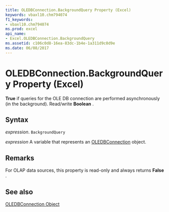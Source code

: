 ```yaml
---
title: OLEDBConnection.BackgroundQuery Property (Excel)
keywords: vbaxl10.chm794074
f1_keywords:
- vbaxl10.chm794074
ms.prod: excel
api_name:
- Excel.OLEDBConnection.BackgroundQuery
ms.assetid: c106c0d8-16ea-83dc-1b4e-1a311d9c0d9e
ms.date: 06/08/2017
---
```



# OLEDBConnection.BackgroundQuery Property (Excel)

 **True** if queries for the OLE DB connection are performed asynchronously (in the background). Read/write **Boolean** .


## Syntax

 _expression_. `BackgroundQuery`

 _expression_ A variable that represents an [OLEDBConnection](Excel.OLEDBConnection.md) object.


## Remarks

For OLAP data sources, this property is read-only and always returns  **False** .


## See also


[OLEDBConnection Object](Excel.OLEDBConnection.md)

